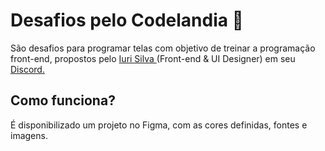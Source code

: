 # Desafios pelo Codelandia 🎯

São desafios para programar telas com objetivo de treinar a programação front-end, propostos pelo <a href="https://www.linkedin.com/in/iuricode/"> Iuri Silva </a>  (Front-end & UI Designer) em seu <a href="https://discord.com/invite/QevDJqCzaY"> Discord. </a> <br> 

## Como funciona?

É disponibilizado um projeto no Figma, com as cores definidas, fontes e imagens.
